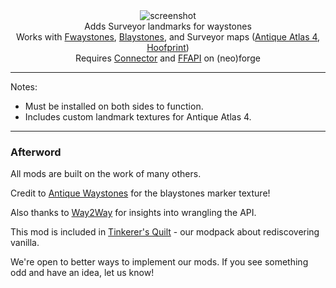 <!--suppress HtmlDeprecatedTag, XmlDeprecatedElement -->
<center>
<img alt="screenshot" src="https://cdn.modrinth.com/data/f3WJvB4r/images/11b518e9c39ee96aacc23478a1abb139445c74ad.png" /><br/>
Adds Surveyor landmarks for waystones<br/>
Works with <a href="https://modrinth.com/mod/fwaystones">Fwaystones</a>, <a href="https://modrinth.com/mod/waystones">Blaystones</a>, and Surveyor maps (<a href="https://modrinth.com/mod/antique-atlas-4">Antique Atlas 4</a>, <a href="https://modrinth.com/mod/hoofprint">Hoofprint</a>)<br/>
Requires <a href="https://modrinth.com/mod/connector">Connector</a> and <a href="https://modrinth.com/mod/forgified-fabric-api">FFAPI</a> on (neo)forge<br/>
</center>

---

Notes:

- Must be installed on both sides to function.
- Includes custom landmark textures for Antique Atlas 4.

---

### Afterword

All mods are built on the work of many others.

Credit to [Antique Waystones](https://modrinth.com/mod/antique-waystones) for the blaystones marker texture!

Also thanks to [Way2Way](https://modrinth.com/mod/way2wayfabric) for insights into wrangling the API.

This mod is included in [Tinkerer's Quilt](https://modrinth.com/modpack/tinkerers-quilt) - our modpack about rediscovering vanilla.

We're open to better ways to implement our mods. If you see something odd and have an idea, let us know!
